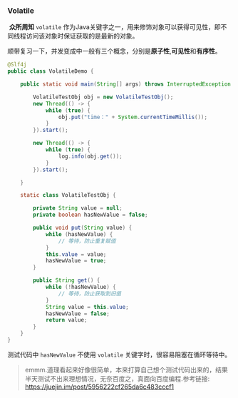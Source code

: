 ### Volatile

​		**众所周知** `volatile` 作为Java关键字之一，用来修饰对象可以获得可见性，即不同线程访问该对象时保证获取的是最新的对象。

​	顺带复习一下，并发变成中一般有三个概念，分别是**原子性**,**可见性**和**有序性**。

```java
@Slf4j
public class VolatileDemo {

    public static void main(String[] args) throws InterruptedException {

        VolatileTestObj obj = new VolatileTestObj();
        new Thread(() -> {
            while (true) {
                obj.put("time：" + System.currentTimeMillis());
            }
        }).start();

        new Thread(() -> {
            while (true) {
                log.info(obj.get());
            }
        }).start();

    }

    static class VolatileTestObj {

        private String value = null;
        private boolean hasNewValue = false;

        public void put(String value) {
            while (hasNewValue) {
                // 等待，防止重复赋值
            }
            this.value = value;
            hasNewValue = true;
        }

        public String get() {
            while (!hasNewValue) {
                // 等待，防止获取到旧值
            }
            String value = this.value;
            hasNewValue = false;
            return value;
        }
    }
}
```

测试代码中 `hasNewValue` 不使用 `volatile`  关键字时，很容易阻塞在循环等待中。

> emmm.道理看起来好像很简单，本来打算自己想个测试代码出来的，结果半天测试不出来理想情况，无奈百度之，真面向百度编程.参考链接: https://juejin.im/post/5956222cf265da6c483cccf1